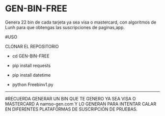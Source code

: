 # GEN-BIN-FREE
Genera 22 bin de cada tarjeta ya sea visa o mastercard, con algoritmos de Lunh para que obtengas las suscripciones de paginas,app.

#USO

CLONAR EL REPOSITORIO

- cd GEN-BIN-FREE

- pip install requests

- pip install datetime

- python Freebinv1.py

*****

#RECUERDA GENERAR UN BIN QUE TE GENERO YA SEA VISA O MASTERCARD
A namso-gen.com Y LO GENERAN PARA INTENTAR CALAR EN DIFERENTES
PLATAFORMAS DE SUSCRIPCIÓN DE PRUEBAS.
